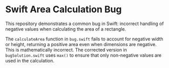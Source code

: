 # Swift Area Calculation Bug

This repository demonstrates a common bug in Swift: incorrect handling of negative values when calculating the area of a rectangle.

The `calculateArea` function in `bug.swift` fails to account for negative width or height, returning a positive area even when dimensions are negative.  This is mathematically incorrect.  The corrected version in `bugSolution.swift` uses `max()` to ensure that only non-negative values are used in the calculation.